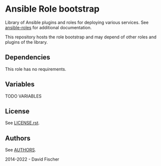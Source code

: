 # Ansible Role bootstrap

Library of Ansible plugins and roles for deploying various services.
See [ansible-roles](https://github.com/davidfischer-ch/ansible-roles) for additional documentation.

This repository hosts the role bootstrap and may depend of other roles and plugins of the library.

## Dependencies

This role has no requirements.

## Variables

TODO VARIABLES

## License

See [LICENSE.rst](LICENSE.rst).

## Authors

See [AUTHORS](AUTHORS).

2014-2022 - David Fischer

